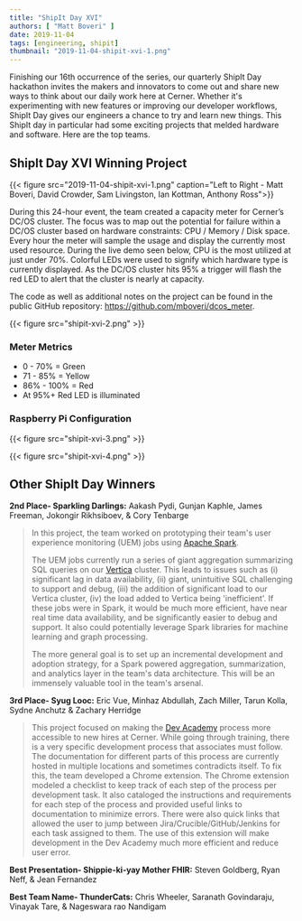 ```yaml
---
title: "ShipIt Day XVI"
authors: [ "Matt Boveri" ]
date: 2019-11-04
tags: [engineering, shipit]
thumbnail: "2019-11-04-shipit-xvi-1.png"
---
```


Finishing our 16th occurrence of the series, our quarterly ShipIt Day hackathon invites the makers and innovators to come out and share new ways to think about our daily work here at Cerner. Whether it's experimenting with new features or improving our developer workflows, ShipIt Day gives our engineers a chance to try and learn new things. This ShipIt day in particular had some exciting projects that melded hardware and software. Here are the top teams.

## ShipIt Day XVI Winning Project

 {{< figure src="2019-11-04-shipit-xvi-1.png" caption="Left to Right - Matt Boveri, David Crowder, Sam Livingston, Ian Kottman, Anthony Ross">}}

During this 24-hour event, the team created a capacity meter for Cerner’s DC/OS cluster. The focus was to map out the potential for failure within a DC/OS cluster based on hardware constraints: CPU / Memory / Disk space. Every hour the meter will sample the usage and display the currently most used resource. During the live demo seen below, CPU is the most utilized at just under 70%. Colorful LEDs were used to signify which hardware type is currently displayed. As the DC/OS cluster hits 95% a trigger will flash the red LED to alert that the cluster is nearly at capacity.

The code as well as additional notes on the project can be found in the public GitHub repository: https://github.com/mboveri/dcos_meter.

{{< figure src="shipit-xvi-2.png" >}}

### Meter Metrics

- 0 - 70% = Green
- 71 - 85% = Yellow
- 86% - 100% = Red
- At 95%+ Red LED is illuminated

### Raspberry Pi Configuration

{{< figure src="shipit-xvi-3.png" >}}

{{< figure src="shipit-xvi-4.png" >}}

## Other ShipIt Day Winners
**2nd Place- Sparkling Darlings:** Aakash Pydi, Gunjan Kaphle, James Freeman, Jokongir Rikhsiboev, & Cory Tenbarge

> In this project, the team worked on prototyping their team's user experience monitoring (UEM) jobs using [Apache Spark](https://spark.apache.org).
>
> The UEM jobs currently run a series of giant aggregation summarizing SQL queries on our [Vertica](https://www.vertica.com/) cluster. This leads to issues such as (i) significant lag in data availability, (ii) giant, unintuitive SQL challenging to support and debug, (iii) the addition of significant load to our Vertica cluster, (iv) the load added to Vertica being 'inefficient'.  If these jobs were in Spark, it would be much more efficient, have near real time data availability, and be significantly easier to debug and support. It also could potentially leverage Spark libraries for machine learning and graph processing.
>
> The more general goal is to set up an incremental development and adoption strategy, for a Spark powered aggregation, summarization, and analytics layer in the team's data architecture. This will be an immensely valuable tool in the team's arsenal.


**3rd Place- Syug Looc:** Eric Vue, Minhaz Abdullah, Zach Miller, Tarun Kolla, Sydne Anchutz & Zachary Herridge

> This project focused on making the [Dev Academy](https://engineering.cerner.com/blog/devacademy-six-years-later/) process more accessible to new hires at Cerner. While going through training, there is a very specific development process that associates must follow. The documentation for different parts of this process are currently hosted in multiple locations and sometimes contradicts itself. To fix this, the team developed a Chrome extension. The Chrome extension modeled a checklist to keep track of each step of the process per development task. It also cataloged the instructions and requirements for each step of the process and provided useful links to documentation to minimize errors. There were also quick links that allowed the user to jump between Jira/Crucible/GitHub/Jenkins for each task assigned to them. The use of this extension will make development in the Dev Academy much more efficient and reduce user error.


**Best Presentation- Shippie-ki-yay Mother FHIR:** Steven Goldberg, Ryan Neff, & Jean Fernandez

**Best Team Name- ThunderCats:** Chris Wheeler, Saranath Govindaraju, Vinayak Tare, & Nageswara rao Nandigam
